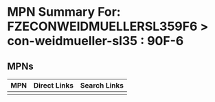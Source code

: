 



# MPN Summary For: FZECONWEIDMUELLERSL359F6 > con-weidmueller-sl35 : 90F-6

## MPNs
  

|MPN|Direct Links|Search Links|
| :--- | :--- | :--- |
||||
